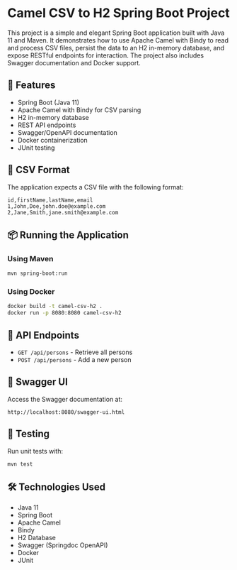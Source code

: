 # Camel CSV to H2 Spring Boot Project

This project is a simple and elegant Spring Boot application built with Java 11 and Maven. It demonstrates how to use Apache Camel with Bindy to read and process CSV files, persist the data to an H2 in-memory database, and expose RESTful endpoints for interaction. The project also includes Swagger documentation and Docker support.

## 🚀 Features
- Spring Boot (Java 11)
- Apache Camel with Bindy for CSV parsing
- H2 in-memory database
- REST API endpoints
- Swagger/OpenAPI documentation
- Docker containerization
- JUnit testing

## 📁 CSV Format
The application expects a CSV file with the following format:

```csv
id,firstName,lastName,email
1,John,Doe,john.doe@example.com
2,Jane,Smith,jane.smith@example.com
```

## 📦 Running the Application

### Using Maven
```bash
mvn spring-boot:run
```

### Using Docker
```bash
docker build -t camel-csv-h2 .
docker run -p 8080:8080 camel-csv-h2
```

## 🔗 API Endpoints
- `GET /api/persons` - Retrieve all persons
- `POST /api/persons` - Add a new person

## 📘 Swagger UI
Access the Swagger documentation at:
```
http://localhost:8080/swagger-ui.html
```

## 🧪 Testing
Run unit tests with:
```bash
mvn test
```

## 🛠️ Technologies Used
- Java 11
- Spring Boot
- Apache Camel
- Bindy
- H2 Database
- Swagger (Springdoc OpenAPI)
- Docker
- JUnit
